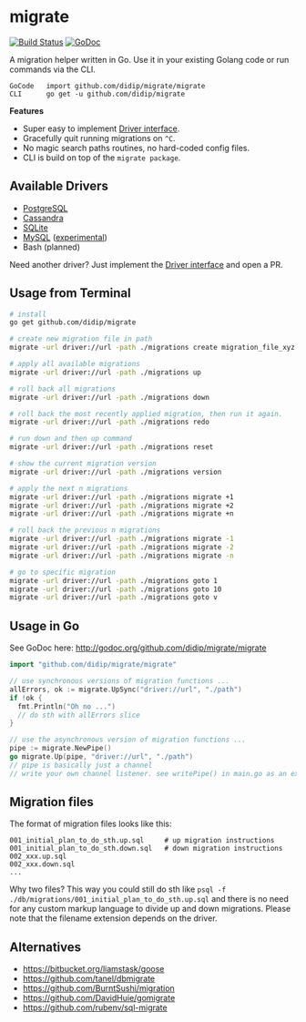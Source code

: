 # migrate

[![Build Status](https://travis-ci.org/didip/migrate.svg?branch=master)](https://travis-ci.org/didip/migrate)
[![GoDoc](https://godoc.org/github.com/didip/migrate?status.svg)](https://godoc.org/github.com/didip/migrate)

A migration helper written in Go. Use it in your existing Golang code
or run commands via the CLI.

```
GoCode   import github.com/didip/migrate/migrate
CLI      go get -u github.com/didip/migrate
```

__Features__

* Super easy to implement [Driver interface](http://godoc.org/github.com/didip/migrate/driver#Driver).
* Gracefully quit running migrations on ``^C``.
* No magic search paths routines, no hard-coded config files.
* CLI is build on top of the ``migrate package``.


## Available Drivers

 * [PostgreSQL](https://github.com/didip/migrate/tree/master/driver/postgres)
 * [Cassandra](https://github.com/didip/migrate/tree/master/driver/cassandra)
 * [SQLite](https://github.com/didip/migrate/tree/master/driver/sqlite3)
 * [MySQL](https://github.com/didip/migrate/tree/master/driver/mysql) ([experimental](https://github.com/didip/migrate/issues/1#issuecomment-58728186))
 * Bash (planned)

Need another driver? Just implement the [Driver interface](http://godoc.org/github.com/didip/migrate/driver#Driver) and open a PR.


## Usage from Terminal

```bash
# install
go get github.com/didip/migrate

# create new migration file in path
migrate -url driver://url -path ./migrations create migration_file_xyz

# apply all available migrations
migrate -url driver://url -path ./migrations up

# roll back all migrations
migrate -url driver://url -path ./migrations down

# roll back the most recently applied migration, then run it again.
migrate -url driver://url -path ./migrations redo

# run down and then up command
migrate -url driver://url -path ./migrations reset

# show the current migration version
migrate -url driver://url -path ./migrations version

# apply the next n migrations
migrate -url driver://url -path ./migrations migrate +1
migrate -url driver://url -path ./migrations migrate +2
migrate -url driver://url -path ./migrations migrate +n

# roll back the previous n migrations
migrate -url driver://url -path ./migrations migrate -1
migrate -url driver://url -path ./migrations migrate -2
migrate -url driver://url -path ./migrations migrate -n

# go to specific migration
migrate -url driver://url -path ./migrations goto 1
migrate -url driver://url -path ./migrations goto 10
migrate -url driver://url -path ./migrations goto v
```


## Usage in Go

See GoDoc here: http://godoc.org/github.com/didip/migrate/migrate

```go
import "github.com/didip/migrate/migrate"

// use synchronous versions of migration functions ...
allErrors, ok := migrate.UpSync("driver://url", "./path")
if !ok {
  fmt.Println("Oh no ...")
  // do sth with allErrors slice
}

// use the asynchronous version of migration functions ...
pipe := migrate.NewPipe()
go migrate.Up(pipe, "driver://url", "./path")
// pipe is basically just a channel
// write your own channel listener. see writePipe() in main.go as an example.
```

## Migration files

The format of migration files looks like this:

```
001_initial_plan_to_do_sth.up.sql     # up migration instructions
001_initial_plan_to_do_sth.down.sql   # down migration instructions
002_xxx.up.sql
002_xxx.down.sql
...
```

Why two files? This way you could still do sth like
``psql -f ./db/migrations/001_initial_plan_to_do_sth.up.sql`` and there is no
need for any custom markup language to divide up and down migrations. Please note
that the filename extension depends on the driver.


## Alternatives

 * https://bitbucket.org/liamstask/goose
 * https://github.com/tanel/dbmigrate
 * https://github.com/BurntSushi/migration
 * https://github.com/DavidHuie/gomigrate
 * https://github.com/rubenv/sql-migrate


